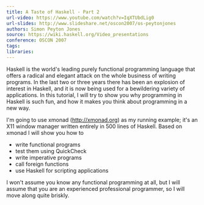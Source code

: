 ```yaml
---
title: A Taste of Haskell - Part 2
url-video: https://www.youtube.com/watch?v=IqXTUbdLig0
url-slides: http://www.slideshare.net/oscon2007/os-peytonjones
authors: Simon Peyton Jones
source: https://wiki.haskell.org/Video_presentations
conference: OSCON 2007
tags:
libraries:
---
```


Haskell is the world's leading purely functional programming language that offers a radical and elegant attack on the whole business of writing programs. In the last two or three years there has been an explosion of interest in Haskell, and it is now being used for a bewildering variety of applications.
In this tutorial, I will try to show you why programming in Haskell is such fun, and how it makes you think about programming in a new way.

I'm going to use xmonad (http://xmonad.org) as my running example; it's an X11 window manager written entirely in 500 lines of Haskell. Based on xmonad I will show you how to

- write functional programs
- test them using QuickCheck
- write imperative programs
- call foreign functions
- use Haskell for scripting applications

I won't assume you know any functional programming at all, but I will assume that you are an experienced professional programmer, so I will move along quite briskly.
